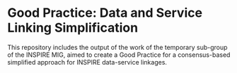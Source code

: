 # Good Practice: Data and Service Linking Simplification
This repository includes the output of the work of the temporary sub-group of the INSPIRE MIG, aimed to create a Good Practice for a consensus-based simplified approach for INSPIRE data-service linkages.
